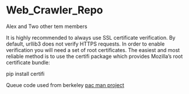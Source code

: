 # Web_Crawler_Repo


Alex
and
Two other tem members

It is highly recommended to always use SSL certificate verification. 
By default, urllib3 does not verify HTTPS requests.
In order to enable verification you will need a set of root certificates. 
The easiest and most reliable method is to use the certifi package which provides Mozilla’s root certificate bundle:

pip install certifi

Queue code used from berkeley [pac man project](http://ai.berkeley.edu/project_overview.html)
